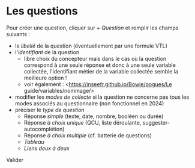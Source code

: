 # Les questions  

Pour créer une question, cliquer sur _+ Question_ et remplir les champs suivants :

- le _libellé_ de la question (éventuellement par une formule VTL)
- l'_identifiant_ de la question
  - libre choix du concepteur mais dans le cas où la question correspond à une seule réponse et donc à une seule variable collectée, l'identifiant métier de la variable collectée semble la meilleure option !
  - voir également : <https://inseefr.github.io/Bowie/pogues/Le guide/variables/nommage/>
- modifier les _modes de collecte_ si la question ne concerne pas tous les modes associés au questionnaire (non fonctionnel en 2024)
- préciser le _type de question_
  - Réponse _simple_ (texte, date, nombre, booléen ou durée)
  - Réponse _à choix unique_ (QCU, liste déroulante, suggester-autocomplétion)
  - Réponse _à choix multiple_ (cf. batterie de questions)
  - _Tableau_
  - _Liens deux à deux_
  
Valider
